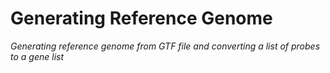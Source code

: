 # Generating Reference Genome

_Generating reference genome from GTF file and converting a list of probes to a gene list_
